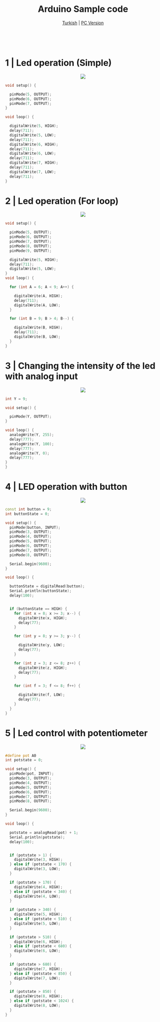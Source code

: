<h1 align="center">Arduino Sample code</h1>
<div align="center">

  
[Turkish](README.tr.md) | [PC Version](README.md) 

</div>

<br>
<br>
<br>

# 1 | Led operation (Simple)


  <tr> 
    <p align="center"> <img src="README/1.png" ></img> 
    
```ino
void setup() {

  pinMode(5, OUTPUT);
  pinMode(6, OUTPUT);
  pinMode(7, OUTPUT);
}

void loop() {

  digitalWrite(5, HIGH);
  delay(711);
  digitalWrite(5, LOW);
  delay(711);
  digitalWrite(6, HIGH);
  delay(711);
  digitalWrite(6, LOW);
  delay(711);
  digitalWrite(7, HIGH);
  delay(711);
  digitalWrite(7, LOW);
  delay(711);
}
```
  </tr>

# 2 | Led operation (For loop)


  <tr>
       <p align="center"> <img src="README/2.png"></img>
      
```ino
void setup() {

  pinMode(5, OUTPUT);
  pinMode(6, OUTPUT);
  pinMode(7, OUTPUT);
  pinMode(8, OUTPUT);
  pinMode(9, OUTPUT);

  digitalWrite(5, HIGH);
  delay(711);
  digitalWrite(5, LOW);
}
void loop() {

  for (int A = 6; A < 9; A++) {

    digitalWrite(A, HIGH);
    delay(711);
    digitalWrite(A, LOW);
  }

  for (int B = 9; B > 4; B--) {

    digitalWrite(B, HIGH);
    delay(711);
    digitalWrite(B, LOW);
  }
}
```
  </tr>


# 3 | Changing the intensity of the led with analog input

  <tr>
   <p align="center"> <img src="README/3.png" ></img>
      
```ino
int Y = 9;

void setup() {

  pinMode(Y, OUTPUT);
}

void loop() {
  analogWrite(Y, 255);
  delay(777);
  analogWrite(Y, 100);
  delay(777);
  analogWrite(Y, 0);
  delay(777);
}
}
```
  </tr>


# 4 | LED operation with button  


  <tr>
       <p align="center"> <img src="README/4.png" ></img>
      
```ino
const int button = 9;
int buttonState = 0;

void setup() {
  pinMode(button, INPUT);
  pinMode(3, OUTPUT);
  pinMode(4, OUTPUT);
  pinMode(5, OUTPUT);
  pinMode(6, OUTPUT);
  pinMode(7, OUTPUT);
  pinMode(8, OUTPUT);

  Serial.begin(9600);
}

void loop() {

  buttonState = digitalRead(button);
  Serial.println(buttonState);
  delay(100);


  if (buttonState == HIGH) {
    for (int x = 8; x >= 3; x--) {
      digitalWrite(x, HIGH);
      delay(77);
    }

    for (int y = 8; y >= 3; y--) {

      digitalWrite(y, LOW);
      delay(77);
    }

    for (int z = 3; z <= 8; z++) {
      digitalWrite(z, HIGH);
      delay(77);
    }

    for (int f = 3; f <= 8; f++) {

      digitalWrite(f, LOW);
      delay(77);
    }
  }
}

```
  </tr>


# 5 | Led control with potentiometer  


  <tr>
       <p align="center"> <img src="README/5.png" ></img>
      
```ino
#define pot A0
int potstate = 0;

void setup() {
  pinMode(pot, INPUT);
  pinMode(3, OUTPUT);
  pinMode(4, OUTPUT);
  pinMode(5, OUTPUT);
  pinMode(6, OUTPUT);
  pinMode(7, OUTPUT);
  pinMode(8, OUTPUT);

  Serial.begin(9600);
}

void loop() {

  potstate = analogRead(pot) + 1;
  Serial.println(potstate);
  delay(100);


  if (potstate > 1) {
    digitalWrite(3, HIGH);
  } else if (potstate < 170) {
    digitalWrite(3, LOW);
  }

  if (potstate > 170) {
    digitalWrite(4, HIGH);
  } else if (potstate < 340) {
    digitalWrite(4, LOW);
  }

  if (potstate > 340) {
    digitalWrite(5, HIGH);
  } else if (potstate < 510) {
    digitalWrite(5, LOW);
  }

  if (potstate > 510) {
    digitalWrite(6, HIGH);
  } else if (potstate < 680) {
    digitalWrite(6, LOW);
  }

  if (potstate > 680) {
    digitalWrite(7, HIGH);
  } else if (potstate < 850) {
    digitalWrite(7, LOW);
  }

  if (potstate > 850) {
    digitalWrite(8, HIGH);
  } else if (potstate < 1024) {
    digitalWrite(8, LOW);
  }
}  
```
  </tr>






